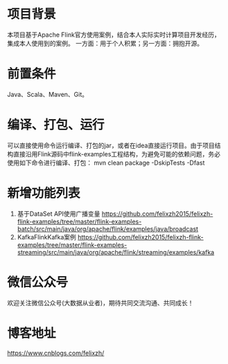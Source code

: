 # 项目背景

本项目基于Apache Flink官方使用案例，结合本人实际实时计算项目开发经历，集成本人使用到的案例。
一方面：用于个人积累；另一方面：拥抱开源。

# 前置条件

Java、Scala、Maven、Git。

# 编译、打包、运行
可以直接使用命令运行编译、打包的jar，或者在idea直接运行项目。由于项目结构直接沿用Flink源码中flink-examples工程结构，为避免可能的依赖问题，务必使用如下命令进行编译、打包：
mvn clean package -DskipTests -Dfast

# 新增功能列表

1. 基于DataSet API使用广播变量
https://github.com/felixzh2015/felixzh-flink-examples/tree/master/flink-examples-batch/src/main/java/org/apache/flink/examples/java/broadcast
2. KafkaFlinkKafka案例
https://github.com/felixzh2015/felixzh-flink-examples/tree/master/flink-examples-streaming/src/main/java/org/apache/flink/streaming/examples/kafka


# 微信公众号

欢迎关注微信公众号(大数据从业者)，期待共同交流沟通、共同成长！

# 博客地址

https://www.cnblogs.com/felixzh/
